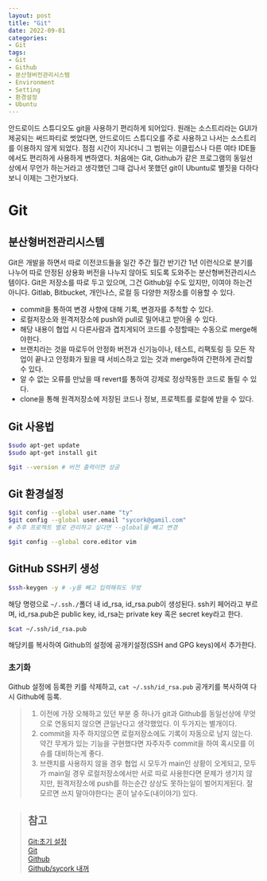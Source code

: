 ```yaml
---
layout: post
title: "Git"
date: 2022-09-01
categories:
- Git
tags:
- Git
- Github
- 분산형버전관리시스템
- Environment
- Setting
- 환경설정
- Ubuntu
---
```

안드로이드 스튜디오도 git을 사용하기 편리하게 되어있다. 원래는 소스트리라는 GUI가 제공되는 써드파티로 썻었다면, 안드로이드 스튜디오를 주로 사용하고 나서는 소스트리를 이용하지 않게 되었다. 점점 시간이 지나더니 그 범위는 이클립스나 다른 여타 IDE들에서도 편리하게 사용하게 변하였다. 처음에는 Git, Github가 같은 프로그램의 동일선상에서 무언가 하는거라고 생각했던 그때 겁나서 못했던 git이 Ubuntu로 별짓을 다하다보니 이제는 그런가보다.

# Git

## 분산형버전관리시스템
Git은 개발을 하면서 따로 이전코드들을 일간 주간 월간 반기간 1년 이런식으로 분기를 나누어 따로 안정된 상용화 버전을 나누지 않아도 되도록 도와주는 분산형버전관리시스템이다.
Git은 저장소를 따로 두고 있으며, 그건 Github일 수도 있지만, 이여야 하는건 아니다. Gitlab, Bitbucket, 개인나스, 로컬 등 다양한 저장소를 이용할 수 있다.
- commit을 통하여 변경 사향에 대해 기록, 변경자를 추척할 수 있다.
- 로컬저장소와 원격저장소에 push와 pull로 밀어내고 받아올 수 있다.
- 해당 내용이 협업 시 다른사람과 겹치게되어 코드를 수정할때는 수동으로 merge해야한다.
- 브랜치라는 것을 따로두어 안정화 버전과 신기능이나, 테스트, 리팩토링 등 모든 작업이 끝나고 안정화가 됬을 때 서비스하고 있는 것과 merge하여 간편하게 관리할 수 있다.
- 알 수 없는 오류를 만났을 때 revert를 통하여 강제로 정상작동한 코드로 돌릴 수 있다.
- clone을 통해 원격저장소에 저장된 코드나 정보, 프로젝트를 로컬에 받을 수 있다.

## Git 사용법

```bash
$sudo apt-get update
$sudo apt-get install git

$git --version # 버전 출력이면 성공
```

## Git 환경설정

```bash
$git config --global user.name "ty"
$git config --global user.email "sycork@gamil.com"
# 추후 프로젝트 별로 관리하고 싶다면 --global을 빼고 변경

$git config --global core.editor vim
```

## GitHub SSH키 생성

```bash
$ssh-keygen -y # -y를 빼고 입력해줘도 무방
```

해당 명령으로 `~/.ssh./`폴더 내 id_rsa, id_rsa.pub이 생성된다. ssh키 페어라고 부르며, id_rsa.pub은 public key, id_rsa는 private key 혹은 secret key라고 한다. 

```bash
$cat ~/.ssh/id_rsa.pub
```
해당키를 복사하여 Github의 설정에 공개키설정(SSH and GPG keys)에서 추가한다.

### 초기화
Github 설정에 등록한 키를 삭제하고, `cat ~/.ssh/id_rsa.pub` 공개키를 복사하여 다시 Github에 등록.

> 1. 이전에 가장 오해하고 있던 부분 중 하나가 git과 Github를 동일선상에 무엇으로 연동되지 않으면 큰일난다고 생각했었다. 이 두가지는 별개이다.
> 2. commit을 자주 하지않으면 로컬저장소에도 기록이 자동으로 남지 않는다. 약간 무게가 있는 기능을 구현했다면 자주자주 commit을 하여 혹시모를 이슈를 대비하는게 좋다.
> 3. 브랜치를 사용하지 않을 경우 협업 시 모두가 main인 상황이 오게되고, 모두가 main일 경우 로컬저장소에서만 서로 따로 사용한다면 문제가 생기지 않지만, 원격저장소에 push를 하는순간 상상도 못하는일이 벌어지게된다. 잘 모르면 쓰지 말아야한다는 혼이 날수도(내이야기) 있다.

> ## 참고
> [Git:초기 설정](https://git-scm.com/book/ko/v2/%EC%8B%9C%EC%9E%91%ED%95%98%EA%B8%B0-Git-%EC%B5%9C%EC%B4%88-%EC%84%A4%EC%A0%95)   
> [Git](https://git-scm.com/)   
> [Github](https://github.com)   
> [Github/sycork 내꺼](https://github.com/sycork)